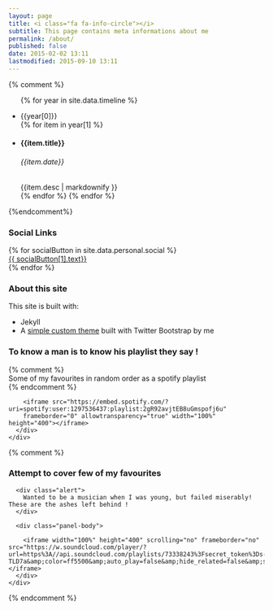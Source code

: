 ```yaml
---
layout: page
title: <i class="fa fa-info-circle"></i>
subtitle: This page contains meta informations about me
permalink: /about/
published: false
date: 2015-02-02 13:11
lastmodified: 2015-09-10 13:11
---
```


{% comment %}
<ul class="timeline-left">

  {% for year in site.data.timeline  %}
    <li><div class="timeline-badge success">{{year[0]}}</div></li>
    {% for item in year[1] %}
    <li>
      <div class="timeline-panel">
        <div class="timeline-heading">
          <h4 class="timeline-title">{{item.title}}</h4>
          <h6><i class="fa fa-clock-o"></i><time> {{item.date}} </time></h6>
        </div>
        <div class="timeline-body">{{item.desc | markdownify }}</div>
      </div>
    </li>
    {% endfor %}
  {% endfor %}

</ul>
{%endcomment%}



<div class="row">
  <div class="col-md-6">
    <div class="panel panel-primary ">
          <div class="panel-heading">
            <h3 class="panel-title">Social Links</h3>
          </div>
          <div class="panel-body">
            {% for socialButton in site.data.personal.social %}
            <div class="col-xs-6 col-md-6 col-lg-6 social-btn-holder">
              <a title="{{socialButton[0]}}" class="btn btn-social btn-block {{ socialButton[1].btnClass }}" target="_BLANK" href="{{ socialButton[1].url }}">
                <i class="fa {{socialButton[1].logo}}"></i> {{ socialButton[1].text}} </a>
              </div>
              {% endfor %}
            </div>
          </div>
  </div>
  <div class="col-md-6">
    <div class="panel panel-primary">
          <div class="panel-heading">
            <h3 class="panel-title">About this site</h3>
          </div>
          <div class="panel-body">
              This site is built with:
              <ul class="">
                <li><a href="http://jekyllrb.com/"></a>Jekyll</li>
                <li>A <a target="_BLANK" href="https://github.com/itsrifat/rifyll">simple custom theme</a> built with Twitter Bootstrap by me</li>
              </ul>
          </div>
        </div>
  </div>
</div>
<div class="row">
  <div class="col-md-6">
    <div class="panel panel-primary">
      <div class="panel-heading">
        <h3 class="panel-title">To know a man is to know his playlist they say !</h3>
      </div>
      {% comment %}
      <div class="alert">
        Some of my favourites in random order as a spotify playlist
      </div>
      {% endcomment %}
      <div class="panel-body">

        <iframe src="https://embed.spotify.com/?uri=spotify:user:1297536437:playlist:2gR92avjtEB8uGmspofj6u"
        frameborder="0" allowtransparency="true" width="100%" height="400"></iframe>
      </div>
    </div>
  </div>
  {% comment %}
  <div class="col-md-6">
    <div class="panel panel-primary">
      <div class="panel-heading">
        <h3 class="panel-title"> Attempt to cover few of my favourites </h3>
      </div>
      
      <div class="alert">
        Wanted to be a musician when I was young, but failed miserably! These are the ashes left behind !
      </div>
      
      <div class="panel-body">

        <iframe width="100%" height="400" scrolling="no" frameborder="no" src="https://w.soundcloud.com/player/?url=https%3A//api.soundcloud.com/playlists/73338243%3Fsecret_token%3Ds-TLD7a&amp;color=ff5500&amp;auto_play=false&amp;hide_related=false&amp;show_comments=true&amp;show_user=true&amp;show_reposts=false"></iframe>
      </div>
    </div>
  </div>
  {% endcomment %}
</div>
